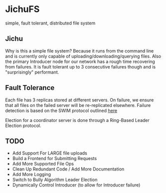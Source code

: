 # JichuFS
simple, fault tolerant, distributed file system

## Jichu
Why is this a simple file system? Because it runs from the command line and is currently only capable of
uploading/downloading/querying files. Also the primary Introducer node for our network has a rough time recovering from failures.
It is fault tolerant up to 3 consecutive failures though and is "surprisingly" performant.

## Fault Tolerance
Each file has 3 replicas stored at different servers. On failure, we ensure that all files on the failed server will be 
re-replicated elsewhere. Failure detection is based on the SWIM protocol outlined [here](http://www.cs.cornell.edu/projects/Quicksilver/public_pdfs/SWIM.pdf)

Election for a coordinator server is done through a Ring-Based Leader Election protocol.

## TODO
- Add Support For LARGE file uploads
- Build a Frontend for Submitting Requests
- Add More Supported File Ops
- Clean Up Redundant Code / Add More Documentation
- Add More Logging
- Switch to Bully Algorithm Leader Election
- Dynamically Control Introducer (to allow for Introducer failure)
